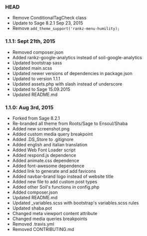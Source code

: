 ### HEAD
* Remove ConditionalTagCheck class
* Update to Sage 8.2.1 Sep 23, 2015
* Remove `add_theme_support('rankz-menu-humility);`

### 1.1.1: Sept 21th, 2015
* Removed composer.json
* Added rankz-google-analytics instead of soil-google-analytics
* Updated bootstrap sass
* Updated main.scss
* Updated newer versions of dependencies in package.json
* Updated to version 1.1.1
* Updated assets.php with slash instead of underscore
* Updated to Sage 15.09.2015
* Updated README.md

### 1.1.0: Aug 3rd, 2015
* Forked from Sage 8.2.1
* Re-branded all theme from Roots/Sage to Ensoul/Shaba
* Added new screenshot.png
* Added custom media query breakpoint
* Added .DS_Store to .gitignore
* Added english and italian translation
* Added Web Font Loader script
* Added respond.js dependence
* Added animate.css dependence
* Added font-awesome dependence
* Added link to generate and add favicons
* Added navbar-brand logo instead of website title
* Added new file to add custom post types
* Added other Soil's functions in config.php
* Added composer.json
* Updated README.md
* Updated _variables.scss with bootstrap's variables.scss rules
* Updated shaba.pot
* Changed meta viewport content attribute
* Changed media queries breakpoints
* Removed .travis.yml
* Removed CONTRIBUTING.md
